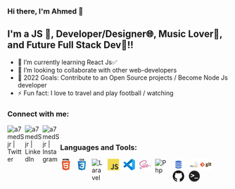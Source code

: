 ### Hi there, I'm Ahmed 👋

## I'm a JS 💙, Developer/Designer🌐, Music Lover🎵, and Future Full Stack Dev🚀!!

- 🌱 I’m currently learning React Js✅
- 👯 I’m looking to collaborate with other web-developers
- 🥅 2022 Goals: Contribute to an Open Source projects / Become Node Js developer
- ⚡ Fun fact: I love to travel and play football / watching

### Connect with me:

[<img align="left" alt="a7medSjr | Twitter" width="40px" src="https://cdn-icons.flaticon.com/png/512/4494/premium/4494477.png?token=exp=1647686635~hmac=ec89ef9d5ad1eeeab5b8a842a6576a74" />][twitter]
[<img align="left" alt="a7medSjr | LinkedIn" width="40px" src="https://cdn-icons.flaticon.com/png/512/3536/premium/3536505.png?token=exp=1647686263~hmac=3c4c0d50bc10d45f6ec74f4c41d777d7" />][linkedin]
[<img align="left" alt="a7medSjr | Instagram" width="40px" src="https://cdn-icons-png.flaticon.com/512/2111/2111463.png" />][instagram]

<br />

### Languages and Tools:

<img align="left" alt="HTML5" width="26px" src="https://raw.githubusercontent.com/github/explore/80688e429a7d4ef2fca1e82350fe8e3517d3494d/topics/html/html.png" style="float:left; padding-right:10px" style="float:left; padding-right:10px" />


<img align="left" alt="CSS3" width="26px" src="https://raw.githubusercontent.com/github/explore/80688e429a7d4ef2fca1e82350fe8e3517d3494d/topics/css/css.png" style="float:left; padding-right:10px" />

<img align="left" alt="Laravel" width="26px" src="https://user-images.githubusercontent.com/58979522/149363151-09121f10-2b91-4da3-8a44-8852a014eee1.png" style="float:left; padding-right:10px" />

<img align="left" alt="JavaScript" width="26px" src="https://raw.githubusercontent.com/github/explore/80688e429a7d4ef2fca1e82350fe8e3517d3494d/topics/javascript/javascript.png" style="float:left; padding-right:10px" />

<img align="left" alt="Visual Studio Code" width="26px" src="https://raw.githubusercontent.com/github/explore/80688e429a7d4ef2fca1e82350fe8e3517d3494d/topics/visual-studio-code/visual-studio-code.png" style="float:left; padding-right:10px" />

<img align="left" alt="Sass" width="26px" src="https://raw.githubusercontent.com/github/explore/80688e429a7d4ef2fca1e82350fe8e3517d3494d/topics/sass/sass.png" style="float:left; padding-right:10px" />

<!-- <img align="left" alt="React" width="26px" src="https://raw.githubusercontent.com/github/explore/80688e429a7d4ef2fca1e82350fe8e3517d3494d/topics/react/react.png"  style="float:left; padding-right:10px"/> -->

<img align="left" alt="Php" width="30px" src="https://user-images.githubusercontent.com/58979522/148639451-c110eb26-1fd5-4aac-b676-633c234f232c.png" style="float:left; padding-right:10px" />

<!-- <img align="left" alt="Node Js" width="30px" src="https://user-images.githubusercontent.com/58979522/148639427-71042322-4f39-4866-bc46-0412f583e726.png" style="float:left; padding-right:10px" /> -->

<img align="left" alt="SQL" width="26px" src="https://raw.githubusercontent.com/github/explore/80688e429a7d4ef2fca1e82350fe8e3517d3494d/topics/sql/sql.png" style="float:left; padding-right:10px" />

<img align="left" alt="MySQL" width="26px" src="https://raw.githubusercontent.com/github/explore/80688e429a7d4ef2fca1e82350fe8e3517d3494d/topics/mysql/mysql.png" />

<img align="left" alt="Git" width="26px" src="https://raw.githubusercontent.com/github/explore/80688e429a7d4ef2fca1e82350fe8e3517d3494d/topics/git/git.png" style="float:left; padding-right:10px" />

<img align="left" alt="GitHub" width="26px" src="https://raw.githubusercontent.com/github/explore/78df643247d429f6cc873026c0622819ad797942/topics/github/github.png" style="float:left; padding-right:10px" />

<img align="left" alt="Terminal" width="26px" src="https://raw.githubusercontent.com/github/explore/80688e429a7d4ef2fca1e82350fe8e3517d3494d/topics/terminal/terminal.png" style="float:left; padding-right:10px" />

<br />
<br />

[twitter]: https://twitter.com/a7med_sr
[instagram]: https://www.instagram.com/a7med_sjr
[linkedin]: https://www.linkedin.com/in/ahmed-sirag-7b52a8197
